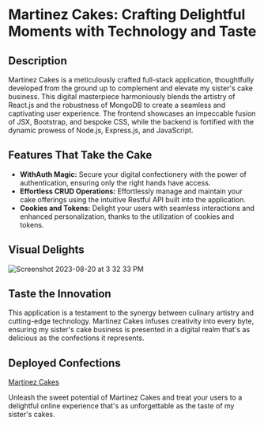 # Martinez Cakes: Crafting Delightful Moments with Technology and Taste

## Description
Martinez Cakes is a meticulously crafted full-stack application, thoughtfully developed from the ground up to complement and elevate my sister's cake business. This digital masterpiece harmoniously blends the artistry of React.js and the robustness of MongoDB to create a seamless and captivating user experience. The frontend showcases an impeccable fusion of JSX, Bootstrap, and bespoke CSS, while the backend is fortified with the dynamic prowess of Node.js, Express.js, and JavaScript.

## Features That Take the Cake
- **WithAuth Magic:** Secure your digital confectionery with the power of authentication, ensuring only the right hands have access.
- **Effortless CRUD Operations:** Effortlessly manage and maintain your cake offerings using the intuitive Restful API built into the application.
- **Cookies and Tokens:** Delight your users with seamless interactions and enhanced personalization, thanks to the utilization of cookies and tokens.

## Visual Delights
![Screenshot 2023-08-20 at 3 32 33 PM](https://github.com/JuanMartinez503/full-stack-cake-website/assets/116415860/3f0c03e0-8377-40c8-9125-3826b691663e)


## Taste the Innovation
This application is a testament to the synergy between culinary artistry and cutting-edge technology. Martinez Cakes infuses creativity into every byte, ensuring my sister's cake business is presented in a digital realm that's as delicious as the confections it represents.

## Deployed Confections
[Martinez Cakes](https://martinezcakes.com/)

Unleash the sweet potential of Martinez Cakes and treat your users to a delightful online experience that's as unforgettable as the taste of my sister's cakes.
